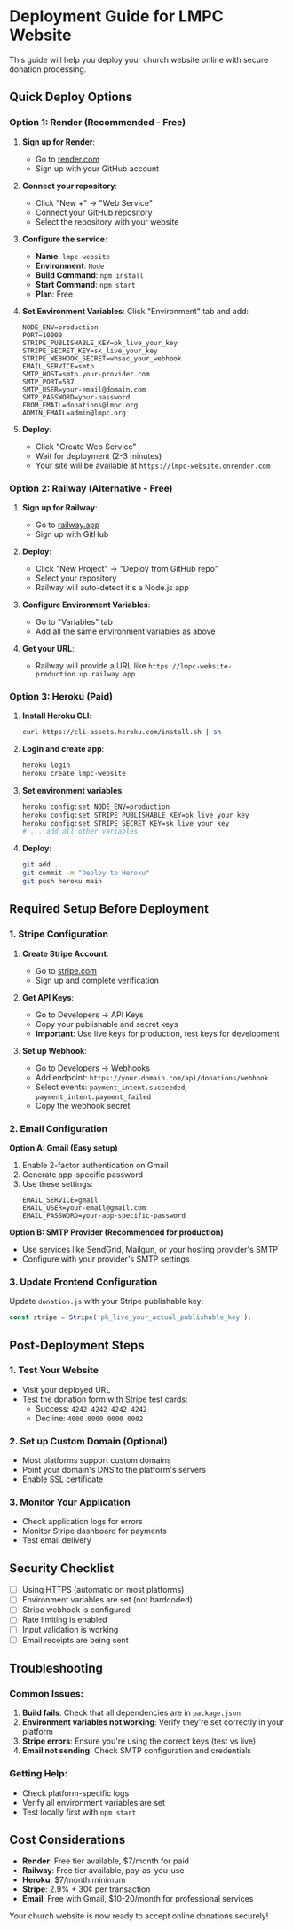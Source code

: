 # Deployment Guide for LMPC Website

This guide will help you deploy your church website online with secure donation processing.

## Quick Deploy Options

### Option 1: Render (Recommended - Free)

1. **Sign up for Render**:
   - Go to [render.com](https://render.com)
   - Sign up with your GitHub account

2. **Connect your repository**:
   - Click "New +" → "Web Service"
   - Connect your GitHub repository
   - Select the repository with your website

3. **Configure the service**:
   - **Name**: `lmpc-website`
   - **Environment**: `Node`
   - **Build Command**: `npm install`
   - **Start Command**: `npm start`
   - **Plan**: Free

4. **Set Environment Variables**:
   Click "Environment" tab and add:
   ```
   NODE_ENV=production
   PORT=10000
   STRIPE_PUBLISHABLE_KEY=pk_live_your_key
   STRIPE_SECRET_KEY=sk_live_your_key
   STRIPE_WEBHOOK_SECRET=whsec_your_webhook
   EMAIL_SERVICE=smtp
   SMTP_HOST=smtp.your-provider.com
   SMTP_PORT=587
   SMTP_USER=your-email@domain.com
   SMTP_PASSWORD=your-password
   FROM_EMAIL=donations@lmpc.org
   ADMIN_EMAIL=admin@lmpc.org
   ```

5. **Deploy**:
   - Click "Create Web Service"
   - Wait for deployment (2-3 minutes)
   - Your site will be available at `https://lmpc-website.onrender.com`

### Option 2: Railway (Alternative - Free)

1. **Sign up for Railway**:
   - Go to [railway.app](https://railway.app)
   - Sign up with GitHub

2. **Deploy**:
   - Click "New Project" → "Deploy from GitHub repo"
   - Select your repository
   - Railway will auto-detect it's a Node.js app

3. **Configure Environment Variables**:
   - Go to "Variables" tab
   - Add all the same environment variables as above

4. **Get your URL**:
   - Railway will provide a URL like `https://lmpc-website-production.up.railway.app`

### Option 3: Heroku (Paid)

1. **Install Heroku CLI**:
   ```bash
   curl https://cli-assets.heroku.com/install.sh | sh
   ```

2. **Login and create app**:
   ```bash
   heroku login
   heroku create lmpc-website
   ```

3. **Set environment variables**:
   ```bash
   heroku config:set NODE_ENV=production
   heroku config:set STRIPE_PUBLISHABLE_KEY=pk_live_your_key
   heroku config:set STRIPE_SECRET_KEY=sk_live_your_key
   # ... add all other variables
   ```

4. **Deploy**:
   ```bash
   git add .
   git commit -m "Deploy to Heroku"
   git push heroku main
   ```

## Required Setup Before Deployment

### 1. Stripe Configuration

1. **Create Stripe Account**:
   - Go to [stripe.com](https://stripe.com)
   - Sign up and complete verification

2. **Get API Keys**:
   - Go to Developers → API Keys
   - Copy your publishable and secret keys
   - **Important**: Use live keys for production, test keys for development

3. **Set up Webhook**:
   - Go to Developers → Webhooks
   - Add endpoint: `https://your-domain.com/api/donations/webhook`
   - Select events: `payment_intent.succeeded`, `payment_intent.payment_failed`
   - Copy the webhook secret

### 2. Email Configuration

**Option A: Gmail (Easy setup)**
1. Enable 2-factor authentication on Gmail
2. Generate app-specific password
3. Use these settings:
   ```
   EMAIL_SERVICE=gmail
   EMAIL_USER=your-email@gmail.com
   EMAIL_PASSWORD=your-app-specific-password
   ```

**Option B: SMTP Provider (Recommended for production)**
- Use services like SendGrid, Mailgun, or your hosting provider's SMTP
- Configure with your provider's SMTP settings

### 3. Update Frontend Configuration

Update `donation.js` with your Stripe publishable key:
```javascript
const stripe = Stripe('pk_live_your_actual_publishable_key');
```

## Post-Deployment Steps

### 1. Test Your Website
- Visit your deployed URL
- Test the donation form with Stripe test cards:
  - Success: `4242 4242 4242 4242`
  - Decline: `4000 0000 0000 0002`

### 2. Set up Custom Domain (Optional)
- Most platforms support custom domains
- Point your domain's DNS to the platform's servers
- Enable SSL certificate

### 3. Monitor Your Application
- Check application logs for errors
- Monitor Stripe dashboard for payments
- Test email delivery

## Security Checklist

- [ ] Using HTTPS (automatic on most platforms)
- [ ] Environment variables are set (not hardcoded)
- [ ] Stripe webhook is configured
- [ ] Rate limiting is enabled
- [ ] Input validation is working
- [ ] Email receipts are being sent

## Troubleshooting

### Common Issues:

1. **Build fails**: Check that all dependencies are in `package.json`
2. **Environment variables not working**: Verify they're set correctly in your platform
3. **Stripe errors**: Ensure you're using the correct keys (test vs live)
4. **Email not sending**: Check SMTP configuration and credentials

### Getting Help:
- Check platform-specific logs
- Verify all environment variables are set
- Test locally first with `npm start`

## Cost Considerations

- **Render**: Free tier available, $7/month for paid
- **Railway**: Free tier available, pay-as-you-use
- **Heroku**: $7/month minimum
- **Stripe**: 2.9% + 30¢ per transaction
- **Email**: Free with Gmail, $10-20/month for professional services

Your church website is now ready to accept online donations securely!